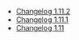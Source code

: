 *   [Changelog 1.11.2](/display/en/Changelog+1.11.2)
*   [Changelog 1.11.1](/display/en/Changelog+1.11.1)
*   [Changelog 1.11](/display/en/Changelog+1.11)